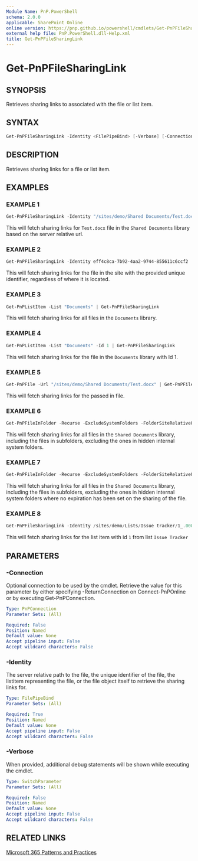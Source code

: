 ```yaml
---
Module Name: PnP.PowerShell
schema: 2.0.0
applicable: SharePoint Online
online version: https://pnp.github.io/powershell/cmdlets/Get-PnPFileSharingLink.html
external help file: PnP.PowerShell.dll-Help.xml
title: Get-PnPFileSharingLink
---
```

  
# Get-PnPFileSharingLink

## SYNOPSIS
Retrieves sharing links to associated with the file or list item.

## SYNTAX

```powershell
Get-PnPFileSharingLink -Identity <FilePipeBind> [-Verbose] [-Connection <PnPConnection>] 
```

## DESCRIPTION

Retrieves sharing links for a file or list item.

## EXAMPLES

### EXAMPLE 1
```powershell
Get-PnPFileSharingLink -Identity "/sites/demo/Shared Documents/Test.docx"
```

This will fetch sharing links for `Test.docx` file in the `Shared Documents` library based on the server relative url.

### EXAMPLE 2
```powershell
Get-PnPFileSharingLink -Identity eff4c8ca-7b92-4aa2-9744-855611c6ccf2
```

This will fetch sharing links for the file in the site with the provided unique identifier, regardless of where it is located.

### EXAMPLE 3
```powershell
Get-PnPListItem -List "Documents" | Get-PnPFileSharingLink
```

This will fetch sharing links for all files in the `Documents` library.

### EXAMPLE 4

```powershell
Get-PnPListItem -List "Documents" -Id 1 | Get-PnPFileSharingLink
```

This will fetch sharing links for the file in the `Documents` library with Id 1.

### EXAMPLE 5
```powershell
Get-PnPFile -Url "/sites/demo/Shared Documents/Test.docx" | Get-PnPFileSharingLink
```

This will fetch sharing links for the passed in file.

### EXAMPLE 6
```powershell
Get-PnPFileInFolder -Recurse -ExcludeSystemFolders -FolderSiteRelativeUrl "Shared Documents" | Get-PnPFileSharingLink
```

This will fetch sharing links for all files in the `Shared Documents` library, including the files in subfolders, excluding the ones in hidden internal system folders.

### EXAMPLE 7
```powershell
Get-PnPFileInFolder -Recurse -ExcludeSystemFolders -FolderSiteRelativeUrl "Shared Documents"  | Get-PnPFileSharingLink | ? ExpirationDateTime -eq $null
```

This will fetch sharing links for all files in the `Shared Documents` library, including the files in subfolders, excluding the ones in hidden internal system folders where no expiration has been set on the sharing of the file.

### EXAMPLE 8
```powershell	
Get-PnPFileSharingLink -Identity /sites/demo/Lists/Issue tracker/1_.000
```

This will fetch sharing links for the list item with id `1` from list `Issue Tracker`

## PARAMETERS

### -Connection
Optional connection to be used by the cmdlet. Retrieve the value for this parameter by either specifying -ReturnConnection on Connect-PnPOnline or by executing Get-PnPConnection.

```yaml
Type: PnPConnection
Parameter Sets: (All)

Required: False
Position: Named
Default value: None
Accept pipeline input: False
Accept wildcard characters: False
```

### -Identity
The server relative path to the file, the unique identifier of the file, the listitem representing the file, or the file object itself to retrieve the sharing links for.

```yaml
Type: FilePipeBind
Parameter Sets: (All)

Required: True
Position: Named
Default value: None
Accept pipeline input: False
Accept wildcard characters: False
```

### -Verbose
When provided, additional debug statements will be shown while executing the cmdlet.

```yaml
Type: SwitchParameter
Parameter Sets: (All)

Required: False
Position: Named
Default value: None
Accept pipeline input: False
Accept wildcard characters: False
```

## RELATED LINKS

[Microsoft 365 Patterns and Practices](https://aka.ms/m365pnp)
